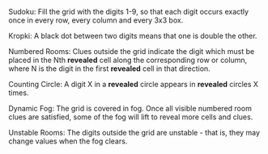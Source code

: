 Sudoku: Fill the grid with the digits 1-9, so that each digit occurs exactly once in every row, every column and every 3x3 box.

Kropki: A black dot between two digits means that one is double the other.

Numbered Rooms: Clues outside the grid indicate the digit which must be placed in the Nth **revealed** cell along the corresponding row or column, where N is the digit in the first **revealed** cell in that direction.

Counting Circle: A digit X in a **revealed** circle appears in **revealed** circles X times.

Dynamic Fog: The grid is covered in fog. Once all visible numbered room clues are satisfied, some of the fog will lift to reveal more cells and clues.

Unstable Rooms: The digits outside the grid are unstable - that is, they may change values when the fog clears.